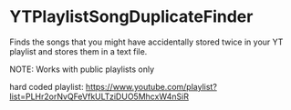# YTPlaylistSongDuplicateFinder
Finds the songs that you might have accidentally stored twice in your YT playlist and stores them in a text file.

NOTE: Works with public playlists only

hard coded playlist: https://www.youtube.com/playlist?list=PLHr2orNvQFeVfkULTziDUO5MhcxW4nSiR
